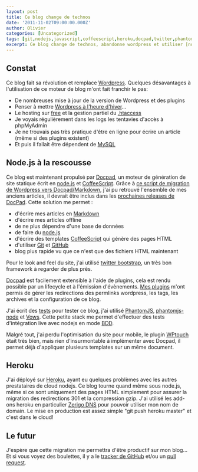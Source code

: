 ```yaml
---
layout: post
title: Ce blog change de technos
date: '2011-11-02T09:00:00.000Z'
author: Olivier
categories: [Uncategorized]
tags: [git,nodejs,javascript,coffeescript,heroku,docpad,twitter,phantomjs,vows,bdd,cloud]
excerpt: Ce blog change de technos, abandonne wordpress et utiliser [node.js](http://www.nodejs.org) FTW!
---
```


## Constat

Ce blog fait sa révolution et remplace [Wordpress](http://wordpress.org). 
Quelques désavantages à l'utilisation de ce moteur de blog m'ont fait franchir le pas:
* De nombreuses mise à jour de la version de Wordpress et des plugins
* Penser à mettre [Wordpress à l'heure d'hiver](http://www.wordpress-fr.net/2008/10/26/noublier-pas-mettre-wordpress-aheure/)...
* Le hosting sur [free](http://www.free.fr) et la gestion partiel du [.htaccess](http://httpd.apache.org/docs/2.2/howto/htaccess.html)
* Je voyais régulièrement dans les logs les tentavies d'accès à phpMyAdmin
* Je ne trouvais pas très pratique d'être en ligne pour écrire un article (même si des plugins existent)
* Et puis il fallait être dépendent de [MySQL](http://www.mysql.org)

## Node.js à la rescousse

Ce blog est maintenant propulsé par [Docpad](https://github.com/balupton/docpad), un moteur de génération de site statique écrit en [node.js](http://www.nodejs.org) et [CoffeeScript](http://jashkenas.github.com/coffee-script). Grâce à [ce script de migration de Wordpress vers Docpad/Markdown](https://github.com/obazoud/docpad/blob/49-importer-wordpress/bin/wordpress), j'ai pu retrouvé l'ensemble de mes anciens articles, il devrait être inclus dans les [prochaines releases de DocPad](https://github.com/balupton/docpad/wiki/Roadmap).
Cette solution me permet :
* d'écrire mes articles en [Markdown](http://en.wikipedia.org/wiki/Markdown)
* d'écrire mes articles offline
* de ne plus dépendre d'une base de données
* de faire du [node.js](http://www.nodejs.org)
* d'écrire des templates [CoffeeScript](http://jashkenas.github.com/coffee-script) qui génère des pages HTML
* d'utiliser [Git](http://git-scm.com/) et [GitHub](https://github.com/)
* blog plus rapide vu que ce n'est que des fichiers HTML maintenant

Pour le look and feel du site, j'ai utilisé [twitter bootstrap](http://twitter.github.com/bootstrap/), un très bon framework à regarder de plus près.

[Docpad](https://github.com/balupton/docpad) est facilement extensible à l'aide de plugins, cela est rendu possible par un lifecycle et à l'émission d'évènements. [Mes plugins](https://github.com/obazoud/blog.bazoud.com/tree/master/plugins) m'ont permis de gérer les redirections des permlinks wordpress, les tags, les archives et la configuration de ce blog.

J'ai écrit des [tests](https://github.com/obazoud/blog.bazoud.com/blob/master/test/index-test.coffee) pour tester ce blog, j'ai utilisé [PhantomJS](http://www.phantomjs.org/), [phantomjs-node](https://github.com/sgentle/phantomjs-node) et [Vows](http://vowsjs.org/). Cette petite stack me permet d'effectuer des tests d'intégration live avec nodejs en mode [BDD](http://en.wikipedia.org/wiki/Behavior_Driven_Development).

Malgré tout, j'ai perdu l'optimisation du site pour mobile, le plugin [WPtouch](http://www.bravenewcode.com/store/plugins/wptouch-pro/) était très bien, mais rien d'insurmontable à implémenter avec Docpad, il permet déjà d'appliquer plusieurs templates sur un même document.

## Heroku

J'ai déployé sur [Heroku](http://www.heroku.com/), ayant eu quelques problèmes avec les autres prestataires de cloud nodejs. Ce blog tourne quand même sous node.js, même si ce sont uniquement des pages HTML simplement pour assurer la migration des redirections 301 et la compression gzip. J'ai utilisé les add-ons heroku en particulier [Zerigo DNS](http://www.zerigo.com/managed-dns) pour pouvoir utiliser mon nom de domain.
Le mise en production est assez simple "git push heroku master" et c'est dans le cloud!

## Le futur

J'espère que cette migration me permettra d'être productif sur mon blog...
Et si vous voyez des boulettes, il y a le [tracker de GitHub](https://github.com/obazoud/blog.bazoud.com/issues) et/ou un [pull request](http://help.github.com/send-pull-requests/).


